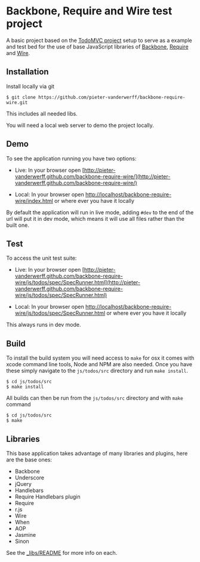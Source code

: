 # Backbone, Require and Wire test project

A basic project based on the [TodoMVC project](http://addyosmani.github.com/todomvc/) setup to serve as a example and test bed for the use of base JavaScript libraries of [Backbone](http://backbonejs.org/), [Require](http://requirejs.org/) and [Wire](https://github.com/cujojs/wire).

## Installation

Install locally via git

    $ git clone https://github.com/pieter-vanderwerff/backbone-require-wire.git

This includes all needed libs.

You will need a local web server to demo the project locally.

## Demo

To see the application running you have two options:

* Live: In your browser open [http://pieter-vanderwerff.github.com/backbone-require-wire/](http://pieter-vanderwerff.github.com/backbone-require-wire/)

* Local: In your browser open [http://localhost/backbone-require-wire/index.html](http://localhost/backbone-require-wire/index.html) or where ever you have it locally

By default the application will run in live mode, adding `#dev` to the end of the url will put it in dev mode, which means it will use all files rather than the built one.

## Test

To access the unit test suite:

* Live: In your browser open [http://pieter-vanderwerff.github.com/backbone-require-wire/js/todos/spec/SpecRunner.html](http://pieter-vanderwerff.github.com/backbone-require-wire/js/todos/spec/SpecRunner.html)

* Local: In your browser open [http://localhost/backbone-require-wire/js/todos/spec/SpecRunner.html](http://localhost/backbone-require-wire/js/todos/spec/SpecRunner.html) or where ever you have it locally

This always runs in dev mode.

## Build

To install the build system you will need access to `make` for osx it comes with xcode command line tools, Node and NPM are also needed. Once you have these simply navigate to the `js/todos/src` directory and run `make install`.

    $ cd js/todos/src
    $ make install

All builds can then be run from the `js/todos/src` directory and with `make` command

    $ cd js/todos/src
    $ make

## Libraries

This base application takes advantage of many libraries and plugins, here are the base ones:

* Backbone
* Underscore
* jQuery
* Handlebars
* Require Handlebars plugin
* Require
* r.js
* Wire
* When
* AOP
* Jasmine
* Sinon

See the [_libs/README](https://github.com/pieter-vanderwerff/backbone-require-wire/blob/master/js/_libs/README.md) for more info on each.